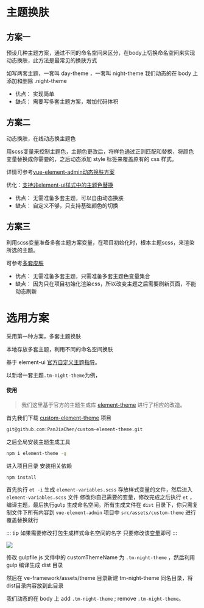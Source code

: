 # 主题换肤



## 方案一

预设几种主题方案，通过不同的命名空间来区分，在body上切换命名空间来实现动态换肤，此方法是最常见的换肤方式

如写两套主题，一套叫 day-theme ，一套叫 night-theme 我们动态的在 body 上 添加和删除 .night-theme

- 优点：
实现简单
- 缺点：
需要写多套主题方案，增加代码体积


## 方案二

动态换肤，在线动态换主题色

用scss变量来控制主题色，主题色更改后，将样色通过正则匹配和替换，将颜色变量替换成你需要的，之后动态添加 style 标签来覆盖原有的 css 样式。

详情可参考[vue-element-admin动态换肤方案](https://panjiachen.gitee.io/vue-element-admin-site/zh/guide/advanced/theme.html#%E5%8A%A8%E6%80%81%E6%8D%A2%E8%82%A4)

优化：[支持非element-ui样式中的主题色替换](https://github.com/PanJiaChen/vue-element-admin/pull/2403)

- 优点：
无需准备多套主题，可以自由动态换肤
- 缺点：
自定义不够，只支持基础颜色的切换


## 方案三

利用scss变量准备多套主题方案变量，在项目初始化时，根本主题scss，来渲染所选的主题。

可参考[多套皮肤](https://www.jianshu.com/p/48f1c97babfe)

- 优点：
无需准备多套主题，只需准备多套主题色变量集合
- 缺点：
因为只在项目初始化渲染css，所以改变主题之后需要刷新页面，不能动态刷新


# 选用方案

采用第一种方案，多套主题换肤

本地存放多套主题，利用不同的命名空间换肤

基于 element-ui [官方自定义主题指导](http://element-cn.eleme.io/#/zh-CN/component/custom-theme)。

以新增一套主题`.tm-night-theme`为例，

#### 使用
> 我们这里基于官方的主题生成库 [element-theme](https://github.com/ElementUI/element-theme) 进行了相应的改造。

首先我们下载 [custom-element-theme](https://github.com/PanJiaChen/custom-element-theme) 项目

```bash
git@github.com:PanJiaChen/custom-element-theme.git
```

之后全局安装主题生成工具
```bash
npm i element-theme -g
```
进入项目目录 安装相关依赖

```bash
npm install
```

首先执行 `et -i` 生成 `element-variables.scss` 存放样式变量的文件，然后进入 `element-variables.scss` 文件 修改你自己需要的变量，修改完成之后执行 `et` ， 编译主题，最后执行`gulp` 生成命名空间。所有生成文件在 `dist` 目录下，你只需复制文件下所有内容到 `vue-element-admin` 项目中 `src/assets/custom-theme` 进行覆盖替换就行

::: tip
如果需要修改打包生成样式命名空间的名字 只要修改该[变量](https://github.com/PanJiaChen/custom-element-theme/blob/master/gulpfile.js#L6)即可
:::

![](https://wpimg.wallstcn.com/0726b472-90f4-4fe9-a665-26fb8f9795c3.gif)

修改 gulpfile.js 文件中的 customThemeName 为 `.tm-night-theme` ，然后利用 gulp 编译生成 dist 目录

然后在 ve-framework/assets/theme 目录新建 tm-night-theme 同名目录，将dist目录内容放到此目录

我们动态的在 body 上 add `.tm-night-theme` ; remove `.tm-night-theme`。

